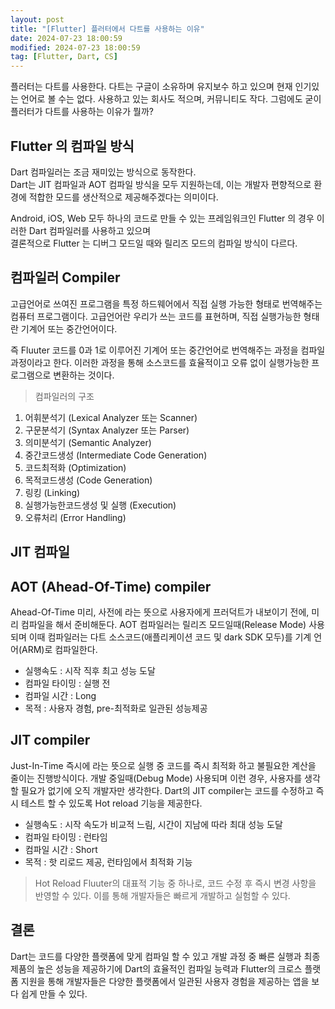 ```yaml
---
layout: post
title: "[Flutter] 플러터에서 다트를 사용하는 이유"
date: 2024-07-23 18:00:59
modified: 2024-07-23 18:00:59
tag: [Flutter, Dart, CS]
---
```


플러터는 다트를 사용한다. 다트는 구글이 소유하며 유지보수 하고 있으며
현재 인기있는 언어로 볼 수는 없다. 사용하고 있는 회사도 적으며, 커뮤니티도 작다. 
그럼에도 굳이 플러터가 다트를 사용하는 이유가 뭘까?


## Flutter 의 컴파일 방식

Dart 컴파일러는 조금 재미있는 방식으로 동작한다. <br>
Dart는 JIT 컴파일과 AOT 컴파일 방식을 모두 지원하는데, 이는 개발자 편향적으로 환경에 적합한 모드를 생산적으로 제공해주겠다는 의미이다. 

Android, iOS, Web 모두 하나의 코드로 만들 수 있는 프레임워크인 Flutter 의 경우 이러한 Dart 컴파일러를 사용하고 있으며 <br>
결론적으로 Flutter 는 디버그 모드일 때와 릴리즈 모드의 컴파일 방식이 다르다. 


## 컴파일러 Compiler 
고급언어로 쓰여진 프로그램을 특정 하드웨어에서 직접 실행 가능한 형태로 번역해주는 컴퓨터 프로그램이다.
고급언어란 우리가 쓰는 코드를 표현하며, 직접 실행가능한 형태란 기계어 또는 중간언어이다.

즉 Fluuter 코드를 0과 1로 이루어진 기계어 또는 중간언어로 번역해주는 과정을 컴파일 과정이라고 한다. 이러한 과정을 통해 소스코드를 효율적이고 오류 없이 실행가능한 프로그램으로 변환하는 것이다.

> 컴파일러의 구조

1. 어휘분석기 (Lexical Analyzer 또는 Scanner)
2. 구문분석기 (Syntax Analyzer 또는 Parser)
3. 의미분석기  (Semantic Analyzer)
4. 중간코드생성  (Intermediate Code Generation)
5. 코드최적화 (Optimization)
6. 목적코드생성  (Code Generation)
7. 링킹 (Linking)
8. 실행가능한코드생성 및 실행 (Execution)
9. 오류처리  (Error Handling)



## JIT 컴파일 

## AOT (Ahead-Of-Time) compiler
Ahead-Of-Time 미리, 사전에 라는 뜻으로 사용자에게 프러덕트가 내보이기 전에, 미리 컴파일을 해서 준비해둔다. AOT 컴파일러는 릴리즈 모드일때(Release Mode) 사용되며 이때 컴파일러는 다트 소스코드(애플리케이션 코드 및 dark SDK 모두)를 기계 언어(ARM)로 컴파일한다. 

* 실행속도 : 시작 직후 최고 성능 도달
* 컴파일 타이밍 : 실행 전
* 컴파일 시간 : Long
* 목적 : 사용자 경험, pre-최적화로 일관된 성능제공

## JIT compiler
Just-In-Time 즉시에 라는 뜻으로 실행 중 코드를 즉시 최적화 하고 불필요한 계산을 줄이는 진행방식이다. 
개발 중일때(Debug Mode) 사용되며 이런 경우, 사용자를 생각할 필요가 없기에 오직 개발자만 생각한다. Dart의 JIT compiler는 코드를 수정하고 즉시 테스트 할 수 있도록 Hot reload 기능을 제공한다.

* 실행속도 : 시작 속도가 비교적 느림, 시간이 지남에 따라 최대 성능 도달
* 컴파일 타이밍 : 런타임
* 컴파일 시간 : Short
* 목적 : 핫 리로드 제공, 런타임에서 최적화 기능

>Hot Reload
Fluuter의 대표적 기능 중 하나로, 코드 수정 후 즉시 변경 사항을 반영할 수 있다. 이를 통해 개발자들은 빠르게 개발하고 실험할 수 있다. 


## 결론
 Dart는 코드를 다양한 플랫폼에 맞게 컴파일 할 수 있고 개발 과정 중 빠른 실행과 최종 제품의 높은 성능을 제공하기에 Dart의 효율적인 컴파일 능력과 Flutter의 크로스 플랫폼 지원을 통해 개발자들은 다양한 플랫폼에서 일관된 사용자 경험을 제공하는 앱을 보다 쉽게 만들 수 있다. 
 
